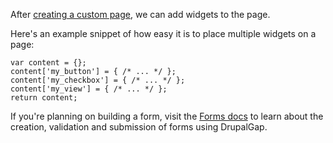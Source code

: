 After [creating a custom page](Pages/Creating_a_Custom_Page), we can add widgets to the page.

Here's an example snippet of how easy it is to place multiple widgets on a page:

```
var content = {};
content['my_button'] = { /* ... */ };
content['my_checkbox'] = { /* ... */ };
content['my_view'] = { /* ... */ };
return content;
```

If you're planning on building a form, visit the [Forms docs](Forms) to learn about the creation, validation and submission of forms using DrupalGap.
